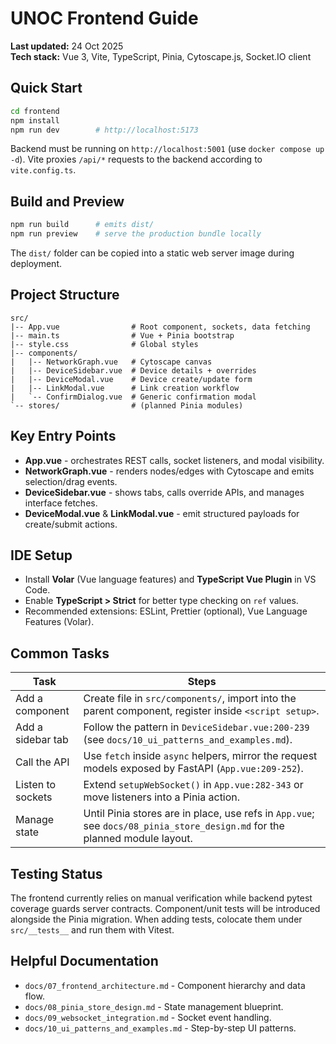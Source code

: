 # UNOC Frontend Guide

**Last updated:** 24 Oct 2025  
**Tech stack:** Vue 3, Vite, TypeScript, Pinia, Cytoscape.js, Socket.IO client

## Quick Start
```bash
cd frontend
npm install
npm run dev        # http://localhost:5173
```

Backend must be running on `http://localhost:5001` (use `docker compose up -d`). Vite proxies `/api/*` requests to the backend according to `vite.config.ts`.

## Build and Preview
```bash
npm run build      # emits dist/
npm run preview    # serve the production bundle locally
```

The `dist/` folder can be copied into a static web server image during deployment.

## Project Structure
```
src/
|-- App.vue                # Root component, sockets, data fetching
|-- main.ts                # Vue + Pinia bootstrap
|-- style.css              # Global styles
|-- components/
|   |-- NetworkGraph.vue   # Cytoscape canvas
|   |-- DeviceSidebar.vue  # Device details + overrides
|   |-- DeviceModal.vue    # Device create/update form
|   |-- LinkModal.vue      # Link creation workflow
|   `-- ConfirmDialog.vue  # Generic confirmation modal
`-- stores/                # (planned Pinia modules)
```

## Key Entry Points
- **App.vue** - orchestrates REST calls, socket listeners, and modal visibility.
- **NetworkGraph.vue** - renders nodes/edges with Cytoscape and emits selection/drag events.
- **DeviceSidebar.vue** - shows tabs, calls override APIs, and manages interface fetches.
- **DeviceModal.vue** & **LinkModal.vue** - emit structured payloads for create/submit actions.

## IDE Setup
- Install **Volar** (Vue language features) and **TypeScript Vue Plugin** in VS Code.
- Enable **TypeScript > Strict** for better type checking on `ref` values.
- Recommended extensions: ESLint, Prettier (optional), Vue Language Features (Volar).

## Common Tasks
| Task | Steps |
|------|-------|
| Add a component | Create file in `src/components/`, import into the parent component, register inside `<script setup>`. |
| Add a sidebar tab | Follow the pattern in `DeviceSidebar.vue:200-239` (see `docs/10_ui_patterns_and_examples.md`). |
| Call the API | Use `fetch` inside `async` helpers, mirror the request models exposed by FastAPI (`App.vue:209-252`). |
| Listen to sockets | Extend `setupWebSocket()` in `App.vue:282-343` or move listeners into a Pinia action. |
| Manage state | Until Pinia stores are in place, use refs in `App.vue`; see `docs/08_pinia_store_design.md` for the planned module layout. |

## Testing Status
The frontend currently relies on manual verification while backend pytest coverage guards server contracts. Component/unit tests will be introduced alongside the Pinia migration. When adding tests, colocate them under `src/__tests__` and run them with Vitest.

## Helpful Documentation
- `docs/07_frontend_architecture.md` - Component hierarchy and data flow.
- `docs/08_pinia_store_design.md` - State management blueprint.
- `docs/09_websocket_integration.md` - Socket event handling.
- `docs/10_ui_patterns_and_examples.md` - Step-by-step UI patterns.
